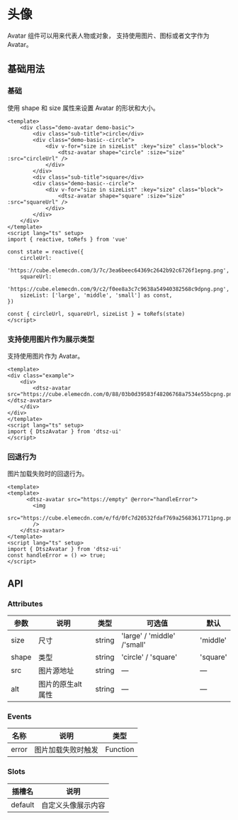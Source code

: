 # 头像
Avatar 组件可以用来代表人物或对象， 支持使用图片、图标或者文字作为 Avatar。

## 基础用法

### 基础
使用 shape 和 size 属性来设置 Avatar 的形状和大小。

<div class="example">
    <div>
    <AvatarDemo/>
    </div>
</div>

```vue
<template>
    <div class="demo-avatar demo-basic">
        <div class="sub-title">circle</div>
        <div class="demo-basic--circle">
            <div v-for="size in sizeList" :key="size" class="block">
                <dtsz-avatar shape="circle" :size="size" :src="circleUrl" />
            </div>
        </div>
        <div class="sub-title">square</div>
        <div class="demo-basic--circle">
            <div v-for="size in sizeList" :key="size" class="block">
                <dtsz-avatar shape="square" :size="size" :src="squareUrl" />
            </div>
        </div>
    </div>
</template>
<script lang="ts" setup>
import { reactive, toRefs } from 'vue'
  
const state = reactive({
    circleUrl:
        'https://cube.elemecdn.com/3/7c/3ea6beec64369c2642b92c6726f1epng.png',
    squareUrl:
        'https://cube.elemecdn.com/9/c2/f0ee8a3c7c9638a54940382568c9dpng.png',
    sizeList: ['large', 'middle', 'small'] as const,
})
  
const { circleUrl, squareUrl, sizeList } = toRefs(state)
</script>
```

### 支持使用图片作为展示类型
支持使用图片作为 Avatar。
<br/>
<div class="example">
    <div>
        <dtsz-avatar src="https://cube.elemecdn.com/0/88/03b0d39583f48206768a7534e55bcpng.png"></dtsz-avatar>
    </div>
</div>

```vue
<template>
<div class="example">
    <div>
        <dtsz-avatar src="https://cube.elemecdn.com/0/88/03b0d39583f48206768a7534e55bcpng.png"></dtsz-avatar>
    </div>
</div>
</template>
<script lang="ts" setup>
import { DtszAvatar } from 'dtsz-ui'
</script>
```

### 回退行为
图片加载失败时的回退行为。  
<AvatarDemo2/>

```vue
<template>
<template>
      <dtsz-avatar src="https://empty" @error="handleError">
        <img
          src="https://cube.elemecdn.com/e/fd/0fc7d20532fdaf769a25683617711png.png"
        />
    </dtsz-avatar>
</template>
<script lang="ts" setup>
import { DtszAvatar } from 'dtsz-ui'
const handleError = () => true;
</script>
```

<script setup lang="ts">
import AvatarDemo from './demo/avatardemo1.vue'
import AvatarDemo2 from './demo/avatardemo2.vue'
</script>
## API
### Attributes

| 参数          | 说明         | 类型    | 可选值                                             | 默认  |
| ------------- | ------------ | ------- | --------------------------------------------------| ----- |
| size          | 尺寸         | string  | 'large' / 'middle' /'small'                  |  'middle'   | —     |
| shape          | 类型         | string  | 'circle' / 'square'      | 'square'|
| src         | 图片源地址 | string | —                                                  | — |
| alt      | 图片的原生alt属性     | string | —                                                  | — |

### Events
| 名称          | 说明         | 类型    |
| ------------- | ------------ | ------- | 
| error          | 图片加载失败时触发         | Function  | 

### Slots
| 插槽名          | 说明         |
| ------------- | ------------ |
| default          | 自定义头像展示内容         |  